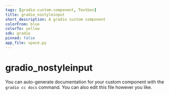 ```yaml
---
tags: [gradio-custom-component, Textbox]
title: gradio_nostyleinput
short_description: A gradio custom component
colorFrom: blue
colorTo: yellow
sdk: gradio
pinned: false
app_file: space.py
---
```


# gradio_nostyleinput

You can auto-generate documentation for your custom component with the `gradio cc docs` command.
You can also edit this file however you like.
